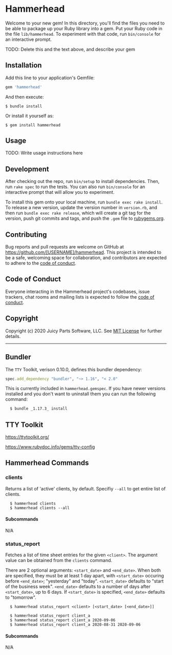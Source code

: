 # Hammerhead

Welcome to your new gem! In this directory, you'll find the files you need to be able to package up your Ruby library into a gem. Put your Ruby code in the file `lib/hammerhead`. To experiment with that code, run `bin/console` for an interactive prompt.

TODO: Delete this and the text above, and describe your gem

## Installation

Add this line to your application's Gemfile:

```ruby
gem 'hammerhead'
```

And then execute:

    $ bundle install

Or install it yourself as:

    $ gem install hammerhead

## Usage

TODO: Write usage instructions here

## Development

After checking out the repo, run `bin/setup` to install dependencies. Then, run `rake spec` to run the tests. You can also run `bin/console` for an interactive prompt that will allow you to experiment.

To install this gem onto your local machine, run `bundle exec rake install`. To release a new version, update the version number in `version.rb`, and then run `bundle exec rake release`, which will create a git tag for the version, push git commits and tags, and push the `.gem` file to [rubygems.org](https://rubygems.org).

## Contributing

Bug reports and pull requests are welcome on GitHub at https://github.com/[USERNAME]/hammerhead. This project is intended to be a safe, welcoming space for collaboration, and contributors are expected to adhere to the [code of conduct](https://github.com/[USERNAME]/hammerhead/blob/master/CODE_OF_CONDUCT.md).


## Code of Conduct

Everyone interacting in the Hammerhead project's codebases, issue trackers, chat rooms and mailing lists is expected to follow the [code of conduct](https://github.com/[USERNAME]/hammerhead/blob/master/CODE_OF_CONDUCT.md).

## Copyright

Copyright (c) 2020 Juicy Parts Software, LLC. See [MIT License](LICENSE.txt) for further details.

----

## Bundler

The `TTY` Toolkit, verison 0.10.0, defines this bundler dependency:

```ruby
spec.add_dependency "bundler", "~> 1.16", "< 2.0"
```

This is currently included in `hammerhead.gemspec`. If you have newer versions installed and you don't want to uninstall them you can run the following command:

```sh
  $ bundle _1.17.3_ install
```

## TTY Toolkit

https://ttytoolkit.org/

https://www.rubydoc.info/gems/tty-config

## Hammerhead Commands

### clients

Returns a list of 'active' clients, by default. Specifiy `--all` to get entire list of clients.

```
  $ hammerhead clients
  $ hammerhead clients --all
```

#### Subcommands

N/A

### status_report

Fetches a list of time sheet entries for the given `<client>`. The argument value can be obtained from the `clients` command.

There are 2 optional arguments: `<start_date>` and `<end_date>`. When both are specified, they must be at least 1 day apart, with `<start_date>` occuring before `<end_date>`; "yesterday" and "today". `<start_date>` defaults to "start of the business week". `<end_date>` defaults to a number of days after `<start_date>`, up to 6 days. If `<start_date>` is specified, `<end_date>` defaults to "tomorrow".

```
  $ hammerhead status_report <client> [<start_date> [<end_date>]]

  $ hammerhead status_report client_a
  $ hammerhead status_report client_a 2020-09-06
  $ hammerhead status_report client_a 2020-08-31 2020-09-06
```

#### Subcommands

N/A
